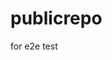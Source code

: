 # publicrepo
for e2e test
















































































































































































































































































































































































































































































































































































































































































































































































































































































































































































































































































































































